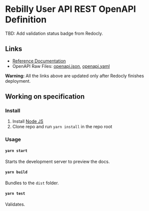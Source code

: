 # Rebilly User API REST OpenAPI Definition

TBD: Add validation status badge from Redocly.

## Links

- [Reference Documentation](https://user-api-docs.rebilly.com/)
- OpenAPI Raw Files: [openapi.json](https://user-api-docs.rebilly.com/openapi.json), [openapi.yaml](https://user-api-docs.rebilly.com/openapi.yaml)

**Warning:** All the links above are updated only after Redocly finishes deployment.

## Working on specification
### Install

1. Install [Node JS](https://nodejs.org/)
2. Clone repo and run `yarn install` in the repo root

### Usage

#### `yarn start`
Starts the development server to preview the docs.

#### `yarn build`
Bundles to the `dist` folder.

#### `yarn test`
Validates.
